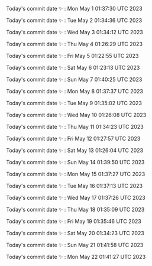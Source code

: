 Today's commit date ✨ : Mon May 1 01:37:30 UTC 2023 

Today's commit date ✨ : Tue May 2 01:34:36 UTC 2023 

Today's commit date ✨ : Wed May 3 01:34:12 UTC 2023 

Today's commit date ✨ : Thu May 4 01:26:29 UTC 2023 

Today's commit date ✨ : Fri May 5 01:22:55 UTC 2023 

Today's commit date ✨ : Sat May 6 01:23:13 UTC 2023 

Today's commit date ✨ : Sun May 7 01:40:25 UTC 2023 

Today's commit date ✨ : Mon May 8 01:37:37 UTC 2023 

Today's commit date ✨ : Tue May 9 01:35:02 UTC 2023 

Today's commit date ✨ : Wed May 10 01:26:08 UTC 2023 

Today's commit date ✨ : Thu May 11 01:34:23 UTC 2023 

Today's commit date ✨ : Fri May 12 01:27:57 UTC 2023 

Today's commit date ✨ : Sat May 13 01:26:04 UTC 2023 

Today's commit date ✨ : Sun May 14 01:39:50 UTC 2023 

Today's commit date ✨ : Mon May 15 01:37:27 UTC 2023 

Today's commit date ✨ : Tue May 16 01:37:13 UTC 2023 

Today's commit date ✨ : Wed May 17 01:37:26 UTC 2023 

Today's commit date ✨ : Thu May 18 01:35:09 UTC 2023 

Today's commit date ✨ : Fri May 19 01:35:46 UTC 2023 

Today's commit date ✨ : Sat May 20 01:34:23 UTC 2023 

Today's commit date ✨ : Sun May 21 01:41:58 UTC 2023 

Today's commit date ✨ : Mon May 22 01:41:27 UTC 2023 

